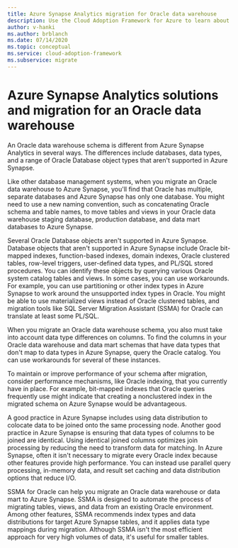 ```yaml
---
title: Azure Synapse Analytics migration for Oracle data warehouse
description: Use the Cloud Adoption Framework for Azure to learn about migrating an Oracle data warehouse schema to Azure Synapse Analytics.
author: v-hanki
ms.author: brblanch
ms.date: 07/14/2020
ms.topic: conceptual
ms.service: cloud-adoption-framework
ms.subservice: migrate
---
```


# Azure Synapse Analytics solutions and migration for an Oracle data warehouse

An Oracle data warehouse schema is different from Azure Synapse Analytics in several ways. The differences include databases, data types, and a range of Oracle Database object types that aren't supported in Azure Synapse.

Like other database management systems, when you migrate an Oracle data warehouse to Azure Synapse, you'll find that Oracle has multiple, separate databases and Azure Synapse has only one database. You might need to use a new naming convention, such as concatenating Oracle schema and table names, to move tables and views in your Oracle data warehouse staging database, production database, and data mart databases to Azure Synapse.

Several Oracle Database objects aren't supported in Azure Synapse. Database objects that aren't supported in Azure Synapse include Oracle bit-mapped indexes, function-based indexes, domain indexes, Oracle clustered tables, row-level triggers, user-defined data types, and PL/SQL stored procedures. You can identify these objects by querying various Oracle system catalog tables and views. In some cases, you can use workarounds. For example, you can use partitioning or other index types in Azure Synapse to work around the unsupported index types in Oracle. You might be able to use materialized views instead of Oracle clustered tables, and migration tools like SQL Server Migration Assistant (SSMA) for Oracle can translate at least some PL/SQL.

When you migrate an Oracle data warehouse schema, you also must take into account data type differences on columns. To find the columns in your Oracle data warehouse and data mart schemas that have data types that don't map to data types in Azure Synapse, query the Oracle catalog. You can use workarounds for several of these instances.

To maintain or improve performance of your schema after migration, consider performance mechanisms, like Oracle indexing, that you currently have in place. For example, bit-mapped indexes that Oracle queries frequently use might indicate that creating a nonclustered index in the migrated schema on Azure Synapse would be advantageous.

A good practice in Azure Synapse includes using data distribution to colocate data to be joined onto the same processing node. Another good practice in Azure Synapse is ensuring that data types of columns to be joined are identical. Using identical joined columns optimizes join processing by reducing the need to transform data for matching. In Azure Synapse, often it isn't necessary to migrate every Oracle index because other features provide high performance. You can instead use parallel query processing, in-memory data, and result set caching and data distribution options that reduce I/O.

SSMA for Oracle can help you migrate an Oracle data warehouse or data mart to Azure Synapse. SSMA is designed to automate the process of migrating tables, views, and data from an existing Oracle environment. Among other features, SSMA recommends index types and data distributions for target Azure Synapse tables, and it applies data type mappings during migration. Although SSMA isn't the most efficient approach for very high volumes of data, it's useful for smaller tables.
